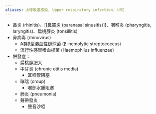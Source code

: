 ```yaml
---
aliases: 上呼吸道感染, Upper respiratory infection, URI
---
```

- 鼻炎 (rhinitis)、[[鼻竇炎 (paranasal sinusitis)]]、咽喉炎
(pharyngitis, laryngitis)、扁桃腺炎 (tonsillitis)
- 鼻病毒 (rhinovirus)
	- A群β型溶血性鏈球菌 (β-hemolytic streptococcus)
	- 流行性感冒嗜血桿菌 (Haemophilus influenzae)
- 併發症：
	- 扁桃腺肥大
	- 中耳炎 (chronic otitis media) 
		- 耳咽管阻塞
	- 哮喘 (croup)
		- 喉部水腫阻塞
	- 肺炎 (pneumonia) 
	- 聲帶發炎
		- 聲音沙啞
